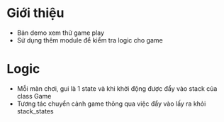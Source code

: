 # Giới thiệu 
- Bản demo xem thử game play
- Sử dụng thêm module để kiểm tra logic cho game 
# Logic 
- Mỗi màn chơi, gui là 1 state và khi khởi động được đẩy vào stack của class Game 
- Tương tác chuyển cảnh game thông qua việc đẩy vào lấy ra khỏi stack_states 
